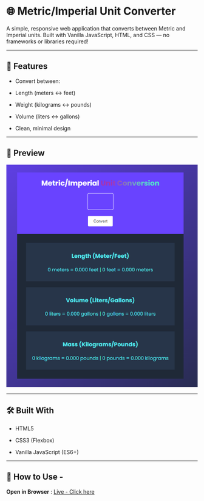 # 🌐 Metric/Imperial Unit Converter

A simple, responsive web application that converts between Metric and Imperial units. Built with Vanilla JavaScript, HTML, and CSS — no frameworks or libraries required!

---

## 🚀 Features

* Convert between:

* Length (meters ↔ feet)

* Weight (kilograms ↔ pounds)

* Volume (liters ↔ gallons)

* Clean, minimal design

---

## 📸 Preview

![screenshot](https://github.com/FarelX/unit-conversion/blob/main/Screenshot%202025-08-17%20145530.png)


---

## 🛠️ Built With
* HTML5

* CSS3 (Flexbox)

* Vanilla JavaScript (ES6+)
  
---

## 🔧 How to Use -

**Open in Browser** : [Live - Click here](https://farelx.github.io/unit-conversion/)
